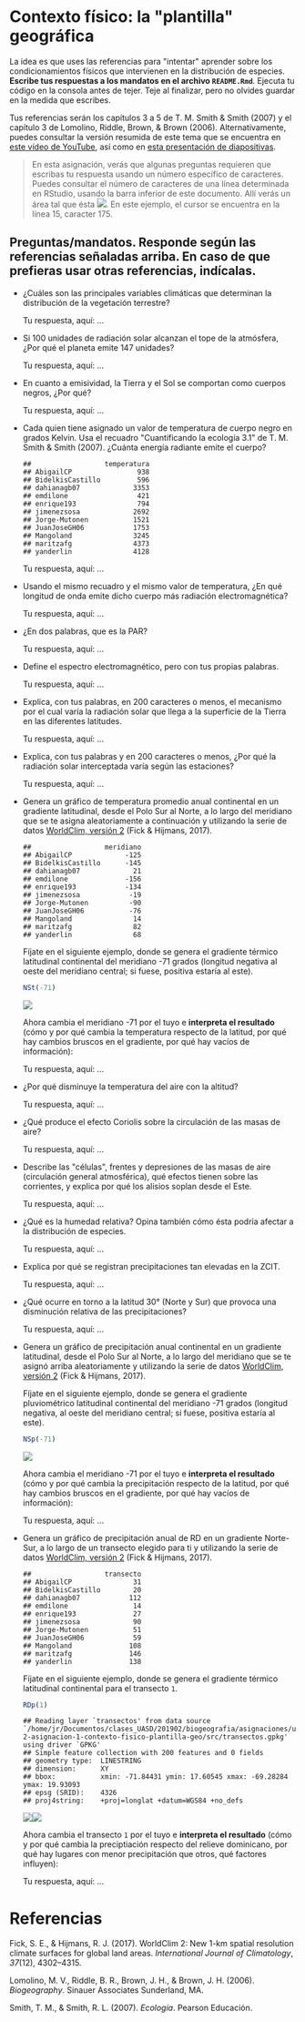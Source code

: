 
<!-- Este .md fue generado a partir del .Rmd homónimo. Edítese el .Rmd -->
Contexto físico: la "plantilla" geográfica
==========================================

La idea es que uses las referencias para "intentar" aprender sobre los condicionamientos físicos que intervienen en la distribución de especies. **Escribe tus respuestas a los mandatos en el archivo `README.Rmd`**. Ejecuta tu código en la consola antes de tejer. Teje al finalizar, pero no olvides guardar en la medida que escribes.

Tus referencias serán los capítulos 3 a 5 de T. M. Smith & Smith (2007) y el capítulo 3 de Lomolino, Riddle, Brown, & Brown (2006). Alternativamente, puedes consultar la versión resumida de este tema que se encuentra en [este vídeo de YouTube](https://www.youtube.com/watch?v=R8m_EmZsxJU), así como en [esta presentación de diapositivas](https://drive.google.com/file/d/1-3os3Y9b6V2IkPhMUTYtbvIQag7dfeIL/view?usp=sharing).

> En esta asignación, verás que algunas preguntas requieren que escribas tu respuesta usando un número específico de caracteres. Puedes consultar el número de caracteres de una línea determinada en RStudio, usando la barra inferior de este documento. Allí verás un área tal que ésta ![](img/filas_columnas.png). En este ejemplo, el cursor se encuentra en la línea 15, caracter 175.

Preguntas/mandatos. Responde según las referencias señaladas arriba. En caso de que prefieras usar otras referencias, indícalas.
--------------------------------------------------------------------------------------------------------------------------------

-   ¿Cuáles son las principales variables climáticas que determinan la distribución de la vegetación terrestre?

    Tu respuesta, aquí: ...

-   Si 100 unidades de radiación solar alcanzan el tope de la atmósfera, ¿Por qué el planeta emite 147 unidades?

    Tu respuesta, aquí: ...

-   En cuanto a emisividad, la Tierra y el Sol se comportan como cuerpos negros, ¿Por qué?

    Tu respuesta, aquí: ...

-   Cada quien tiene asignado un valor de temperatura de cuerpo negro en grados Kelvin. Usa el recuadro "Cuantificando la ecología 3.1" de T. M. Smith & Smith (2007). ¿Cuánta energía radiante emite el cuerpo?

        ##                  temperatura
        ## AbigailCP                938
        ## BidelkisCastillo         596
        ## dahianagb07             3353
        ## emdilone                 421
        ## enrique193               794
        ## jimenezsosa             2692
        ## Jorge-Mutonen           1521
        ## JuanJoseGH06            1753
        ## Mangoland               3245
        ## maritzafg               4373
        ## yanderlin               4128

    Tu respuesta, aquí: ...

-   Usando el mismo recuadro y el mismo valor de temperatura, ¿En qué longitud de onda emite dicho cuerpo más radiación electromagnética?

    Tu respuesta, aquí: ...

-   ¿En dos palabras, que es la PAR?

    Tu respuesta, aquí: ...

-   Define el espectro electromagnético, pero con tus propias palabras.

    Tu respuesta, aquí: ...

-   Explica, con tus palabras, en 200 caracteres o menos, el mecanismo por el cual varía la radiación solar que llega a la superficie de la Tierra en las diferentes latitudes.

    Tu respuesta, aquí: ...

-   Explica, con tus palabras y en 200 caracteres o menos, ¿Por qué la radiación solar interceptada varía según las estaciones?

    Tu respuesta, aquí: ...

-   Genera un gráfico de temperatura promedio anual continental en un gradiente latitudinal, desde el Polo Sur al Norte, a lo largo del meridiano que se te asigna aleatoriamente a continuación y utilizando la serie de datos [WorldClim, versión 2]((http://worldclim.org/version2)) (Fick & Hijmans, 2017).

        ##                  meridiano
        ## AbigailCP             -125
        ## BidelkisCastillo      -145
        ## dahianagb07             21
        ## emdilone              -156
        ## enrique193            -134
        ## jimenezsosa            -19
        ## Jorge-Mutonen          -90
        ## JuanJoseGH06           -76
        ## Mangoland               14
        ## maritzafg               82
        ## yanderlin               68

    Fíjate en el siguiente ejemplo, donde se genera el gradiente térmico latitudinal continental del meridiano -71 grados (longitud negativa al oeste del meridiano central; si fuese, positiva estaría al este).

    ``` r
    NSt(-71)
    ```

    ![](img/grad_lat_temp-1.png)

    Ahora cambia el meridiano -71 por el tuyo e **interpreta el resultado** (cómo y por qué cambia la temperatura respecto de la latitud, por qué hay cambios bruscos en el gradiente, por qué hay vacíos de información):

    Tu respuesta, aquí: ...

-   ¿Por qué disminuye la temperatura del aire con la altitud?

    Tu respuesta, aquí: ...

-   ¿Qué produce el efecto Coriolis sobre la circulación de las masas de aire?

    Tu respuesta, aquí: ...

-   Describe las "células", frentes y depresiones de las masas de aire (circulación general atmosférica), qué efectos tienen sobre las corrientes, y explica por qué los alisios soplan desde el Este.

    Tu respuesta, aquí: ...

-   ¿Qué es la humedad relativa? Opina también cómo ésta podría afectar a la distribución de especies.

    Tu respuesta, aquí: ...

-   Explica por qué se registran precipitaciones tan elevadas en la ZCIT.

    Tu respuesta, aquí: ...

-   ¿Qué ocurre en torno a la latitud 30° (Norte y Sur) que provoca una disminución relativa de las precipitaciones?

    Tu respuesta, aquí: ...

-   Genera un gráfico de precipitación anual continental en un gradiente latitudinal, desde el Polo Sur al Norte, a lo largo del meridiano que se te asignó arriba aleatoriamente y utilizando la serie de datos [WorldClim, versión 2]((http://worldclim.org/version2)) (Fick & Hijmans, 2017).

    Fíjate en el siguiente ejemplo, donde se genera el gradiente pluviométrico latitudinal continental del meridiano -71 grados (longitud negativa, al oeste del meridiano central; si fuese, positiva estaría al este).

    ``` r
    NSp(-71)
    ```

    ![](img/grad_lat_prec-1.png)

    Ahora cambia el meridiano -71 por el tuyo e **interpreta el resultado** (cómo y por qué cambia la precipitación respecto de la latitud, por qué hay cambios bruscos en el gradiente, por qué hay vacíos de información):

    Tu respuesta, aquí: ...

-   Genera un gráfico de precipitación anual de RD en un gradiente Norte-Sur, a lo largo de un transecto elegido para ti y utilizando la serie de datos [WorldClim, versión 2]((http://worldclim.org/version2)) (Fick & Hijmans, 2017).

        ##                  transecto
        ## AbigailCP               31
        ## BidelkisCastillo        20
        ## dahianagb07            112
        ## emdilone                14
        ## enrique193              27
        ## jimenezsosa             90
        ## Jorge-Mutonen           51
        ## JuanJoseGH06            59
        ## Mangoland              108
        ## maritzafg              146
        ## yanderlin              138

    Fíjate en el siguiente ejemplo, donde se genera el gradiente térmico latitudinal continental para el transecto `1`.

    ``` r
    RDp(1)
    ```

        ## Reading layer `transectos' from data source `/home/jr/Documentos/clases_UASD/201902/biogeografia/asignaciones/unidad-2-asignacion-1-contexto-fisico-plantilla-geo/src/transectos.gpkg' using driver `GPKG'
        ## Simple feature collection with 200 features and 0 fields
        ## geometry type:  LINESTRING
        ## dimension:      XY
        ## bbox:           xmin: -71.84431 ymin: 17.60545 xmax: -69.28284 ymax: 19.93093
        ## epsg (SRID):    4326
        ## proj4string:    +proj=longlat +datum=WGS84 +no_defs

    ![](img/trans_rd_prec-1.png)![](img/trans_rd_prec-2.png)

    Ahora cambia el transecto `1` por el tuyo e **interpreta el resultado** (cómo y por qué cambia la preciptiación respecto del relieve dominicano, por qué hay lugares con menor precipitación que otros, qué factores influyen):

    Tu respuesta, aquí: ...

Referencias
===========

Fick, S. E., & Hijmans, R. J. (2017). WorldClim 2: New 1-km spatial resolution climate surfaces for global land areas. *International Journal of Climatology*, *37*(12), 4302–4315.

Lomolino, M. V., Riddle, B. R., Brown, J. H., & Brown, J. H. (2006). *Biogeography*. Sinauer Associates Sunderland, MA.

Smith, T. M., & Smith, R. L. (2007). *Ecología*. Pearson Educación.
